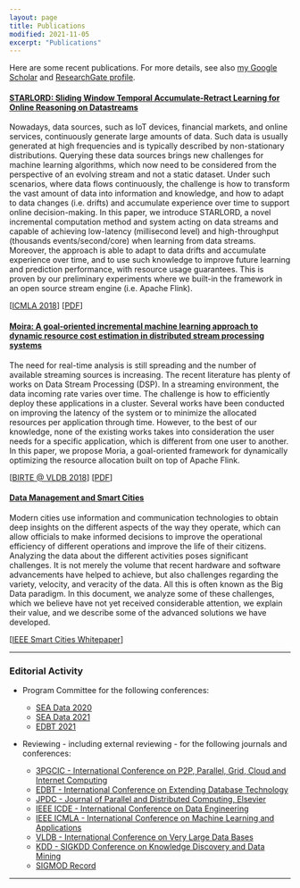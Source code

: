 ```yaml
---
layout: page
title: Publications
modified: 2021-11-05
excerpt: "Publications"
---
```


Here are some recent publications. For more details, see also [my Google Scholar][scholar] and [ResearchGate profile][researchgate].

<div class="grid-x articleSummary">
    <a href="/files/starlord-2018.pdf">
        <h4>STARLORD: Sliding Window Temporal Accumulate-Retract Learning for Online Reasoning on Datastreams</h4>
    </a>
    <p>
        Nowadays, data sources, such as IoT devices, financial markets, and online services, continuously generate large amounts of data. Such data is usually generated at high frequencies and is typically described by non-stationary distributions. Querying these data sources brings new challenges for machine learning algorithms, which now need to be considered from the perspective of an evolving stream and not a static dataset. Under such scenarios, where data flows continuously, the challenge is how to transform the vast amount of data into information and knowledge, and how to adapt to data changes (i.e. drifts) and accumulate experience over time to support online decision-making. In this paper, we introduce STARLORD, a novel incremental computation method and system acting on data streams and capable of achieving low-latency (millisecond level) and high-throughput (thousands events/second/core) when learning from data streams. Moreover, the approach is able to adapt to data drifts and accumulate experience over time, and to use such knowledge to improve future learning and prediction performance, with resource usage guarantees. This is proven by our preliminary experiments where we built-in the framework in an open source stream engine (i.e. Apache Flink).
    </p>
    <p class="links">
        [<a href="https://ieeexplore.ieee.org/abstract/document/8614206">ICMLA 2018</a>]
        [<a href="/files/starlord-2018.pdf">PDF</a>]
    </p>
</div>

<div class="grid-x articleSummary">
    <a href="/files/moira-2018.pdf">
        <h4>Moira: A goal-oriented incremental machine learning approach to dynamic resource cost estimation in distributed stream processing systems</h4>
    </a>
    <p>
        The need for real-time analysis is still spreading and the number of available streaming sources is increasing. The recent literature has plenty of works on Data Stream Processing (DSP). In a streaming environment, the data incoming rate varies over time. The challenge is how to efficiently deploy these applications in a cluster. Several works have been conducted on improving the latency of the system or to minimize the allocated resources per application through time. However, to the best of our knowledge, none of the existing works takes into consideration the user needs for a specific application, which is different from one user to another. In this paper, we propose Moria, a goal-oriented framework for dynamically optimizing the resource allocation built on top of Apache Flink.
    </p>
    <p class="links">
        [<a href="https://dl.acm.org/doi/abs/10.1145/3242153.3242160">BIRTE @ VLDB 2018</a>]
        [<a href="/files/moira-2018.pdf">PDF</a>]
    </p>
</div>
<div class="grid-x articleSummary">
    <a href="/files/whitepaper-2019.pdf">
        <h4>Data Management and Smart Cities</h4>
    </a>
    <p>
        Modern cities use information and communication technologies to obtain deep insights on the different aspects of the way they operate, which can allow officials to make informed decisions to improve the operational efficiency of different operations and improve the life of their citizens. Analyzing the data about the different activities poses significant challenges. It is not merely the volume that recent hardware and software advancements have helped to achieve, but also challenges regarding the variety, velocity, and veracity of the data. All this is often known as the Big Data paradigm. In this document, we analyze some of these challenges, which we believe have not yet received considerable attention, we explain their value, and we describe some of the advanced solutions we have developed.
    </p>
    <p class="links">
        [<a href="https://consonni.dev/publications/files/data_management_smart_cities_whitepaper_dbtrento.pdf">IEEE Smart Cities Whitepaper</a>]
    </p>
</div>

---

### Editorial Activity

* Program Committee for the following conferences:
  * [SEA Data 2020][sea2020]
  * [SEA Data 2021][sea2020]
  * [EDBT 2021][edbt2021]

* Reviewing - including external reviewing - for the following journals
  and conferences:
  * [3PGCIC - International Conference on P2P, Parallel, Grid, Cloud and Internet Computing][3pgcic]
  * [EDBT - International Conference on Extending Database Technology][edbt]
  * [JPDC - Journal of Parallel and Distributed Computing, Elsevier][jpdc]
  * [IEEE ICDE - International Conference on Data Engineering][icde]
  * [IEEE ICMLA - International Conference on Machine Learning and Applications][icmla]
  * [VLDB - International Conference on Very Large Data Bases][vldb]
  * [KDD - SIGKDD Conference on Knowledge Discovery and Data Mining][kdd]
  * [SIGMOD Record][sigrec]

---

[sea2020]: https://sea-data.ml/
[edbt2021]: https://edbticdt2021.cs.ucy.ac.cy/committees/
[icmla]: https://www.icmla-conference.org/
[vldb]: https://www.vldb.org/
[kdd]: https://www.kdd.org/
[sigrec]: https://sigmodrecord.org/
[jpdc]: https://www.journals.elsevier.com/journal-of-parallel-and-distributed-computing
[edbt]: https://www.edbt.org/
[icde]: http://tab.computer.org/tcde/icde_conf.html
[3pgcic]: https://link.springer.com/book/10.1007/978-3-030-02607-3


[scholar]: https://scholar.google.com/citations?user=5bzegdkAAAAJ
[researchgate]: https://www.researchgate.net/profile/Daniele_Foroni
